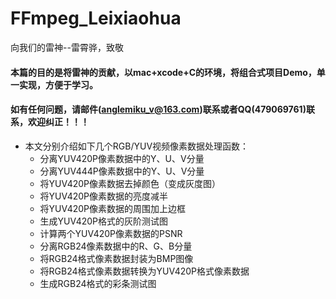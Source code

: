 # FFmpeg_Leixiaohua
向我们的雷神--雷霄骅，致敬


#### 本篇的目的是将雷神的贡献，以mac+xcode+C的环境，将组合式项目Demo，单一实现，方便于学习。
#### 如有任何问题，请邮件(anglemiku_v@163.com)联系或者QQ(479069761)联系，欢迎纠正！！！


* 本文分别介绍如下几个RGB/YUV视频像素数据处理函数：
    * 分离YUV420P像素数据中的Y、U、V分量
    * 分离YUV444P像素数据中的Y、U、V分量
    * 将YUV420P像素数据去掉颜色（变成灰度图）
    * 将YUV420P像素数据的亮度减半
    * 将YUV420P像素数据的周围加上边框
    * 生成YUV420P格式的灰阶测试图
    * 计算两个YUV420P像素数据的PSNR
    * 分离RGB24像素数据中的R、G、B分量
    * 将RGB24格式像素数据封装为BMP图像
    * 将RGB24格式像素数据转换为YUV420P格式像素数据
    * 生成RGB24格式的彩条测试图
